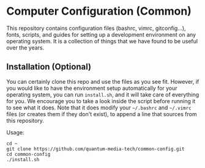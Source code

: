 # Computer Configuration (Common)

This repository contains configuration files (bashrc, vimrc, gitconfig...), fonts, scripts, and guides for setting up a development environment on any operating system. It is a collection of things that we have found to be useful over the years. 


## Installation (Optional)

You can certainly clone this repo and use the files as you see fit. However, if you would like to have the environment setup automatically for your operating system, you can run `install.sh`, and it will take care of everything for you. We encourage you to take a look inside the script before running it to see what it does. Note that it does modify your `~/.bashrc` and `~/.vimrc` files (or creates them if they don't exist), to append a line that sources from this repository. 

Usage:
```
cd ~
git clone https://github.com/quantum-media-tech/common-config.git
cd common-config
./install.sh
```

